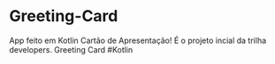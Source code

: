 # Greeting-Card

App feito em Kotlin
Cartão de Apresentação! É o projeto incial da trilha developers.
Greeting Card #Kotlin
